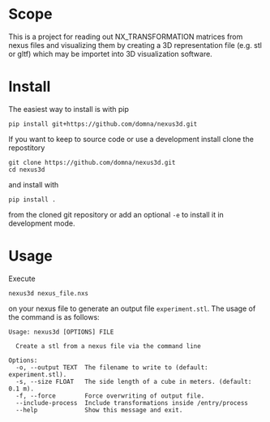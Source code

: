 # Scope

This is a project for reading out NX_TRANSFORMATION matrices from nexus files and
visualizing them by creating a 3D representation file (e.g. stl or gltf) which may be importet into 3D visualization software.

# Install

The easiest way to install is with pip

```
pip install git+https://github.com/domna/nexus3d.git
```

If you want to keep to source code or use a development install clone the repostitory

```
git clone https://github.com/domna/nexus3d.git
cd nexus3d
```

and install with

```
pip install .
```

from the cloned git repository or add an optional `-e` to install it in development mode.

# Usage

Execute

```
nexus3d nexus_file.nxs
```

on your nexus file to generate an output file `experiment.stl`.
The usage of the command is as follows:

```
Usage: nexus3d [OPTIONS] FILE

  Create a stl from a nexus file via the command line

Options:
  -o, --output TEXT  The filename to write to (default: experiment.stl).
  -s, --size FLOAT   The side length of a cube in meters. (default: 0.1 m).
  -f, --force        Force overwriting of output file.
  --include-process  Include transformations inside /entry/process
  --help             Show this message and exit.
```

